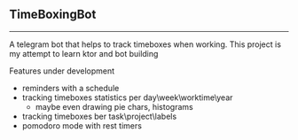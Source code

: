 ## TimeBoxingBot

---

A telegram bot that helps to track timeboxes when working. This project is my attempt to learn ktor and bot building

Features under development
- reminders with a schedule
- tracking timeboxes statistics per day\week\worktime\year
  - maybe even drawing pie chars, histograms
- tracking timeboxes ber task\project\labels
- pomodoro mode with rest timers